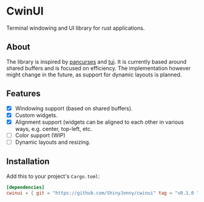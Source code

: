 # CwinUI

Terminal windowing and UI library for rust applications.

## About

The library is inspired by [pancurses](https://github.com/ihalila/pancurses) and [tui](https://github.com/fdehau/tui-rs/).
It is currently based around shared buffers and is focused on efficiency. The implementation however might change in the future, as support for dynamic layouts is planned.

## Features

- [x] Windowing support (based on shared buffers).
- [x] Custom widgets.
- [x] Alignment support (widgets can be aligned to each other in various ways, e.g. center, top-left, etc.
- [ ] Color support (WIP)
- [ ] Dynamic layouts and resizing.

## Installation

Add this to your project's `Cargo.toml`:

```toml
[dependencies]
cwinui = { git = "https://github.com/ShinyJonny/cwinui" tag = "v0.1.0 "}
```

